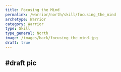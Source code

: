 ```yaml
---
title: Focusing the Mind
permalink: /warrior/north/skill/focusing_the_mind
archetype: Warrior
category: Warrior
type: Skill
type_general: North
image: /images/back/focusing_the_mind.jpg
draft: true
---
```

#draft pic
---
